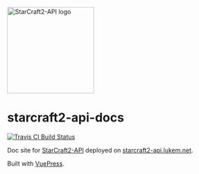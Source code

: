 <img src="https://raw.githubusercontent.com/lukemnet/starcraft2-api-docs/master/docs/.vuepress/public/logo.png" alt="StarCraft2-API logo" width="200" height="200">

# starcraft2-api-docs

[![Travis CI Build Status](https://travis-ci.org/lukemnet/blizzapi-docs.svg?branch=master)](https://travis-ci.org/lukemnet/blizzapi-docs)


Doc site for [StarCraft2-API](https://github.com/lukemnet/starcraft2-api) deployed on [starcraft2-api.lukem.net](https://starcraft2-api.lukem.net).

Built with [VuePress](https://vuepress.vuejs.org/).
